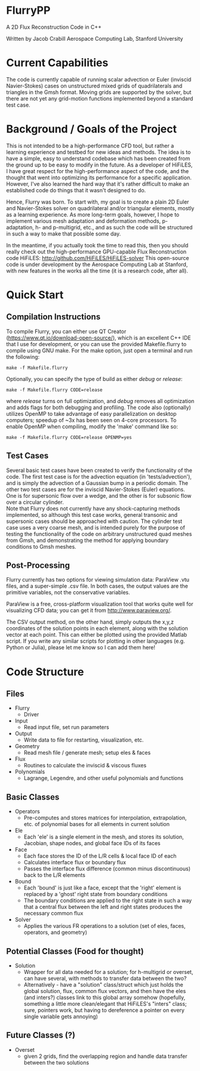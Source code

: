 FlurryPP
========

A 2D Flux Reconstruction Code in C++

Written by Jacob Crabill
Aerospace Computing Lab, Stanford University

Current Capabilities
====================

The code is currently capable of running scalar advection or Euler (inviscid Navier-Stokes) cases on unstructured mixed grids of quadrilaterals and triangles in the Gmsh format.
Moving grids are supported by the solver, but there are not yet any grid-motion functions implemented beyond a standard test case.

Background / Goals of the Project
=================================

This is not intended to be a high-performance CFD tool, but rather a learning experience and testbed for new ideas and methods.  The idea is to have a simple, easy to understand codebase which has been created from the ground up to be easy to modify in the future.  As a developer of HiFiLES, I have great respect for the high-performance aspect of the code, and the thought that went into optimizing its performance for a specific application.  However, I've also learned the hard way that it's rather difficult to make an established code do things that it wasn't designed to do.

Hence, Flurry was born.  To start with, my goal is to create a plain 2D Euler and Navier-Stokes solver on quadrilateral and/or triangular elements, mostly as a learning experience.  As more long-term goals, however, I hope to implement various mesh adaptation and deformation methods, p-adaptation, h- and p-multigrid, etc., and as such the code will be structured in such a way to make that possible some day.

In the meantime, if you actually took the time to read this, then you should really check out the high-performance GPU-capable Flux Reconstruction code HiFiLES: http://github.com/HiFiLES/HiFiLES-solver
This open-source code is under development by the Aerospace Computing Lab at Stanford, with new features in the works all the time (it is a research code, after all).


Quick Start
===========

Compilation Instructions
-------------------------

To compile Flurry, you can either use QT Creator (https://www.qt.io/download-open-source/), which is an excellent C++ IDE that I use for development, or you can use the provided Makefile.flurry to compile using GNU make.  For the make option, just open a terminal and run the following:

`make -f Makefile.flurry`

Optionally, you can specify the type of build as either *debug* or *release*:

`make -f Makefile.flurry CODE=release`

where *release* turns on full optimization, and *debug* removes all optimization and adds flags for both debugging and profiling.  The code also (optionally) utilizes OpenMP to take advantage of easy parallelization on desktop computers; speedup of ~3x has been seen on 4-core processors.  To enable OpenMP when compiling, modify the 'make' command like so:

`make -f Makefile.flurry CODE=release OPENMP=yes`


Test Cases
-------------------------

Several basic test cases have been created to verify the functionality of the code.  The first test case is for the advection equation (in 'tests/advection'), and is simply the advection of a Gaussian bump in a periodic domain.
The other two test cases are for the inviscid Navier-Stokes (Euler) equations.  
One is for supersonic flow over a wedge, and the other is for subsonic flow over a circular cylinder.  
Note that Flurry does not currently have any shock-capturing methods implemented, so although this test case works, general transonic and supersonic cases should be approached with caution.
The cylinder test case uses a very coarse mesh, and is intended purely for the purpose of testing the functionality of the code on arbitrary unstructured quad meshes from Gmsh, and demonstrating the method for applying boundary conditions to Gmsh meshes.


Post-Processing
-------------------------

Flurry currently has two options for viewing simulation data: ParaView .vtu files, and a super-simple .csv file.  In both cases, the output values are the primitive variables, not the conservative variables.  

ParaView is a free, cross-platform visualization tool that works quite well for visualizing CFD data; you can get it from http://www.paraview.org/.

The CSV output method, on the other hand, simply outputs the x,y,z coordinates of the solution points in each element, along with the solution vector at each point. This can either be plotted using the provided Matlab script.
If you write any similar scripts for plotting in other languages (e.g. Python or Julia), please let me know so I can add them here!


Code Structure
==============

Files
-----
- Flurry
  + Driver
- Input
  + Read input file, set run parameters
- Output
  + Write data to file for restarting, visualization, etc.
- Geometry
  + Read mesh file / generate mesh; setup eles & faces
- Flux
  + Routines to calculate the inviscid & viscous fluxes
- Polynomials
  + Lagrange, Legendre, and other useful polynomials and functions


Basic Classes
--------------
- Operators
  + Pre-computes and stores matrices for interpolation, extrapolation, etc. of polynomial bases for all elements in current solution
- Ele
  + Each 'ele' is a single element in the mesh, and stores its solution, Jacobian, shape nodes, and global face IDs of its faces
- Face
  + Each face stores the ID of the L/R cells & local face ID of each
  + Calculates interface flux or boundary flux
  + Passes the interface flux difference (common minus discontinuous) back to the L/R elements
- Bound
  + Each 'bound' is just like a face, except that the 'right' element is replaced by a 'ghost' right state from boundary conditions
  + The boundary conditions are applied to the right state in such a way that a central flux between the left and right states produces the necessary common flux
- Solver
  + Applies the various FR operations to a solution (set of eles, faces, operators, and geometry)


Potential Classes (Food for thought)
------------------------------------
- Solution
  + Wrapper for all data needed for a solution; for h-multigrid or overset, can have several, with methods to transfer data between the two?
  + Alternatively - have a "solution" class/struct which just holds the global solution, flux, common flux vectors, and then have the eles (and inters?) classes link to this global array somehow (hopefully, something a little more clean/elegant that HiFiLES's "inters" class; sure, pointers work, but having to dereference a pointer on every single variable gets annoying)


Future Classes (?)
------------------
- Overset
  + given 2 grids, find the overlapping region and handle data transfer between the two solutions
